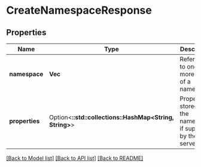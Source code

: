 # CreateNamespaceResponse

## Properties

Name | Type | Description | Notes
------------ | ------------- | ------------- | -------------
**namespace** | **Vec<String>** | Reference to one or more levels of a namespace | 
**properties** | Option<**::std::collections::HashMap<String, String>**> | Properties stored on the namespace, if supported by the server. | [optional][default to {}]

[[Back to Model list]](../README.md#documentation-for-models) [[Back to API list]](../README.md#documentation-for-api-endpoints) [[Back to README]](../README.md)


